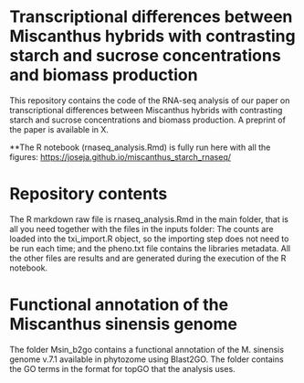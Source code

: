 # Transcriptional differences between Miscanthus hybrids with contrasting starch and sucrose concentrations and biomass production

This repository contains the code of the RNA-seq analysis of our paper on transcriptional differences between Miscanthus hybrids with contrasting starch and sucrose concentrations and biomass production. A preprint of the paper is available in X.

**The R notebook (rnaseq_analysis.Rmd) is fully run here with all the figures:
https://joseja.github.io/miscanthus_starch_rnaseq/

# Repository contents
The R markdown raw file is rnaseq_analysis.Rmd in the main folder, that is all you need together with the files in the inputs folder: The counts are loaded into the txi_import.R object, so the importing step does not need to be run each time; and the pheno.txt file contains the libraries metadata. All the other files are results and are generated during the execution of the R notebook.

# Functional annotation of the Miscanthus sinensis genome
The folder Msin_b2go contains a functional annotation of the M. sinensis genome v.7.1 available in phytozome using Blast2GO. The folder contains the GO terms in the format for topGO that the analysis uses.
